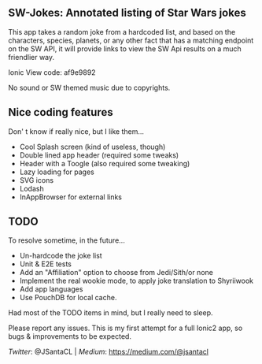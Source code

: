 ## SW-Jokes: Annotated listing of Star Wars jokes
This app takes a random joke from a hardcoded list, and based on the characters, species, planets, or any other fact that has a matching endpoint on the SW API, it will provide links to view the SW Api results on a much friendlier way.

Ionic View code: af9e9892

No sound or SW themed music due to copyrights.

## Nice coding features
Don' t know if really nice, but I like them...

* Cool Splash screen (kind of useless, though)
* Double lined app header (required some tweaks)
* Header with a Toogle (also required some tweaking)
* Lazy loading for pages
* SVG icons
* Lodash
* InAppBrowser for external links

## TODO
To resolve sometime, in the future...

* Un-hardcode the joke list
* Unit & E2E tests
* Add an "Affiliation" option to choose from Jedi/Sith/or none
* Implement the real wookie mode, to apply joke translation to Shyriiwook
* Add app languages
* Use PouchDB for local cache.

Had most of the TODO items in mind, but I really need to sleep.

Please report any issues. This is my first attempt for a full Ionic2 app, so bugs & improvements to be expected.

*Twitter*: @JSantaCL |
*Medium*: https://medium.com/@jsantacl




